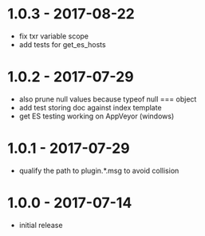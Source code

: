 
# 1.0.3 - 2017-08-22

- fix txr variable scope
- add tests for get_es_hosts

# 1.0.2 - 2017-07-29

- also prune null values because typeof null === object
- add test storing doc against index template
- get ES testing working on AppVeyor (windows)

# 1.0.1 - 2017-07-29

- qualify the path to plugin.\*.msg to avoid collision

# 1.0.0 - 2017-07-14

- initial release
